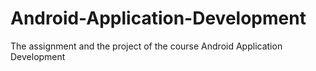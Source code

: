 # Android-Application-Development
The assignment and the project of the course Android Application Development
